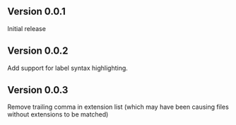 ## Version 0.0.1

Initial release

## Version 0.0.2

Add support for label syntax highlighting.

## Version 0.0.3

Remove trailing comma in extension list (which may have been causing files without extensions to be matched)